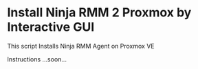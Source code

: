 # Install Ninja RMM 2 Proxmox by Interactive GUI
This script Installs Ninja RMM Agent on Proxmox VE

Instructions
...soon...
